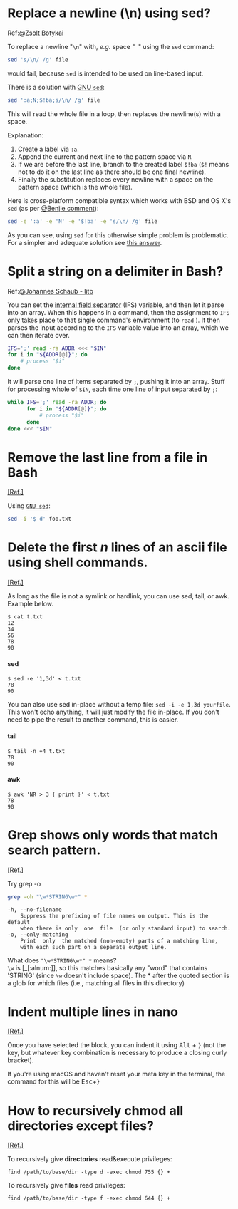 # Replace a newline (\n) using sed?
Ref:<a href="https://stackoverflow.com/users/11621/zsolt-botykai">@Zsolt Botykai</a>

To replace a newline "`\n`" with, _e.g._ space "` `" using the `sed` command:
```bash
sed 's/\n/ /g' file
```
would fail, because `sed` is intended to be used on line-based input.

There is a solution with [GNU `sed`](https://stackoverflow.com/questions/1251999/how-can-i-replace-a-newline-n-using-sed/1252010#1252010):

```bash
sed ':a;N;$!ba;s/\n/ /g' file
```

<p>This will read the whole file in a loop, then replaces the newline(s) with a space.</p>

<p>Explanation:</p>

<ol>
<li>Create a label via <code>:a</code>.</li>
<li>Append the current and next line to the pattern space via <code>N</code>.</li>
<li>If we are before the last line, branch to the created label <code>$!ba</code> (<code>$!</code> means not to do it on the last line as there should be one final newline).</li>
<li>Finally the substitution replaces every newline with a space on the pattern space (which is the whole file).</li>
</ol>

<p>Here is cross-platform compatible syntax which works with BSD and OS X's <code>sed</code> (as per <a href="https://stackoverflow.com/questions/1251999/how-can-i-replace-a-newline-n-using-sed?page=1&amp;tab=votes#comment9175314_1252191">@Benjie comment</a>):</p>

```sh
sed -e ':a' -e 'N' -e '$!ba' -e 's/\n/ /g' file
```
<p>As you can see, using <code>sed</code> for this otherwise simple problem is problematic. For a simpler and adequate solution see <a href="https://stackoverflow.com/a/1252010/1638350">this answer</a>.</p>

# Split a string on a delimiter in Bash?
Ref:<a href="https://stackoverflow.com/users/34509/johannes-schaub-litb">@Johannes Schaub - litb</a>
<p>You can set the <a href="http://en.wikipedia.org/wiki/Internal_field_separator" rel="noreferrer">internal field separator</a> (IFS) variable, and then let it parse into an array. When this happens in a command, then the assignment to <code>IFS</code> only takes place to that single command's environment (to <code>read</code> ). It then parses the input according to the <code>IFS</code> variable value into an array, which we can then iterate over.</p>

```bash
IFS=';' read -ra ADDR <<< "$IN"
for i in "${ADDR[@]}"; do
    # process "$i"
done
```

<p>It will parse one line of items separated by <code>;</code>, pushing it into an array. Stuff for processing whole of <code>$IN</code>, each time one line of input separated by <code>;</code>:</p>

```bash
while IFS=';' read -ra ADDR; do
      for i in "${ADDR[@]}"; do
          # process "$i"
      done
done <<< "$IN"
```

# Remove the last line from a file in Bash
[[Ref.]](https://stackoverflow.com/questions/4881930/remove-the-last-line-from-a-file-in-bash)
<p>Using <a href="http://www.gnu.org/software/sed/" rel="noreferrer"><code>GNU sed</code></a>:</p>

```sh
sed -i '$ d' foo.txt
````

# Delete the first _n_ lines of an ascii file using shell commands.
[[Ref.]](https://unix.stackexchange.com/questions/37790/how-do-i-delete-the-first-n-lines-of-an-ascii-file-using-shell-commands)
<p>As long as the file is not a symlink or hardlink, you can use sed, tail, or awk. Example below.</p>

<pre><code>$ cat t.txt
12
34
56
78
90
</code></pre>

<h4>sed</h4>

<pre><code>$ sed -e '1,3d' &lt; t.txt
78
90
</code></pre>

<p>You can also use sed in-place without a temp file: <code>sed -i -e 1,3d yourfile</code>. This won't echo anything, it will just modify the file in-place. If you don't need to pipe the result to another command, this is easier.</p>

<h4>tail</h4>

<pre><code>$ tail -n +4 t.txt
78
90
</code></pre>

<h4>awk</h4>

<pre><code>$ awk 'NR &gt; 3 { print }' &lt; t.txt
78
90
</code></pre>

# Grep shows only words that match search pattern.
[[Ref.]](https://stackoverflow.com/questions/1546711/can-grep-show-only-words-that-match-search-pattern)

<p>Try grep -o</p>

```sh
grep -oh "\w*STRING\w*" *
```

<pre><code>-h, --no-filename
    Suppress the prefixing of file names on output. This is the default
    when there is only  one  file  (or only standard input) to search.
-o, --only-matching
    Print  only  the matched (non-empty) parts of a matching line,
    with each such part on a separate output line.
</code></pre>

What does `"\w*STRING\w*" *` means?  
<code>\w</code> is [\_[:alnum:]], so this matches basically any "word" that contains 'STRING' (since <code>\w</code> doesn't include space). The * after the quoted section is a glob for which files (i.e., matching all files in this directory)

# Indent multiple lines in nano
[[Ref.]](https://unix.stackexchange.com/questions/106251/how-to-indent-multiple-lines-in-nano)

<p>Once you have selected the block, you can indent it using <kbd>Alt</kbd> + <code>}</code> (not the key, but whatever key combination is necessary to produce a closing curly bracket).</p>

<p>If you're using macOS and haven't reset your meta key in the terminal, the command for this will be <kbd>Esc</kbd>+<code>}</code></p>

# How to recursively chmod all directories except files?
[[Ref.]](https://superuser.com/questions/91935/how-to-recursively-chmod-all-directories-except-files)
<p>To recursively give <strong>directories</strong> read&amp;execute privileges:</p>

<pre><code>find /path/to/base/dir -type d -exec chmod 755 {} +
</code></pre>

<p>To recursively give <strong>files</strong> read privileges:  </p>

<pre><code>find /path/to/base/dir -type f -exec chmod 644 {} +
</code></pre>

